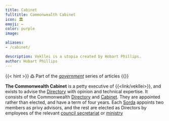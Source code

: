 ```yaml
---
title: Cabinet
fulltitle: Commonwealth Cabinet
icon: 🏛️
emoji: ←
color: purple
image:

aliases:
- /cabinet/

description: Vekllei is a utopia created by Hobart Phillips.
author: Hobart Phillips
---
```

{{< hint >}}
߷ Part of the *[government](/government/)* series of articles
{{</hint>}}

**The Commonwealth Cabinet** is a petty executive of {{<link/vekllei>}}, and exists to advise the [Directory](/directory/) with opinion and technical expertise. It consists of the Commonwealth [Directory](/directory/) and [Cabinet](/cabinet/). They are appointed rather than elected, and have a term of four years. Each [Sorda](/sorda/) appoints two members as privy advisors, and the rest are elected as Directors by employees of the relevant [council secretariat](/councils/) or [ministry](/ministries/)
